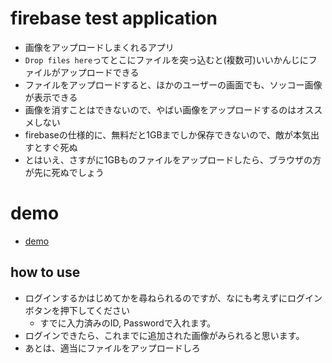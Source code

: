 # firebase test application
* 画像をアップロードしまくれるアプリ
* `Drop files here`ってとこにファイルを突っ込むと(複数可)いいかんじにファイルがアップロードできる
* ファイルをアップロードすると、ほかのユーザーの画面でも、ソッコー画像が表示できる
* 画像を消すことはできないので、やばい画像をアップロードするのはオススメしない
* firebaseの仕様的に、無料だと1GBまでしか保存できないので、敵が本気出すとすぐ死ぬ
* とはいえ、さすがに1GBものファイルをアップロードしたら、ブラウザの方が先に死ぬでしょう

# demo
* [demo](https://naoki-tomita.github.io/firebase-app/)

## how to use
* ログインするかはじめてかを尋ねられるのですが、なにも考えずにログインボタンを押下してください
    * すでに入力済みのID, Passwordで入れます。
* ログインできたら、これまでに追加された画像がみられると思います。
* あとは、適当にファイルをアップロードしろ